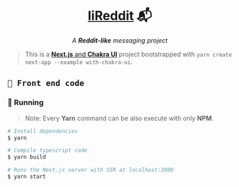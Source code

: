<h1 align="center">
  <strong><a href="https://github.com/ArthurFiorette/lireddit/" target="_blank">liReddit</a> 📬</strong>
</h1>
<p align="center">
  <i>A <b>Reddit-like</b> messaging project</i>
</p>

> This is a [**Next.js** and **Chakra UI**](https://github.com/vercel/next.js/tree/canary/examples/with-chakra-ui) project bootstrapped with `yarn create next-app --example with-chakra-ui`.

## `📂 Front end code`

### 🏃 Running

> Note: Every **Yarn** command can be also execute with only **NPM**.

```sh
# Install dependencies
$ yarn

# Compile typescript code
$ yarn build

# Runs the Next.js server with SSR at localhost:3000
$ yarn start
```

